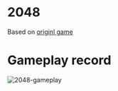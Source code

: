# 2048

Based on [originl game](https://github.com/gabrielecirulli/2048)

# Gameplay record

![2048-gameplay](https://user-images.githubusercontent.com/13270181/80403328-1bd4f780-88c8-11ea-8488-0c506292f1b4.gif)
